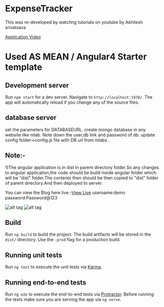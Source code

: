 # ExpenseTracker 
This was re-developed by watchng tutorials on youtube by Akhilesh srivatsava

<a href="https://www.youtube.com/watch?v=lCYMcYeGl-Q:">Application Video</a>

# Used AS MEAN / Angular4 Starter template

## Development server

Run `npm start` for a dev server. Navigate to `http://localhost:1978/`. The app will automatically reload if you change any of the source files.


## database server
set the parameters for DATABASEURL.
create mongo database in any website like mlab.
Note down the user,db link and password of db.
update config folder->config.js file with DB url from mlabs .

## Note:-
1)The angular application is in dist in parent directory folder.So any changes to angular application,the code should be build inside angular folder which will be "dist" folder.The contents then should be then copied to "dist" folder of parent directory.And then deployed to server.


You can view the Blog here live:-<a href="https://intelligent-fromage-53814.herokuapp.com/login">View Live</a>
username:demo
password:Password@123

                      
![alt tag](https://user-images.githubusercontent.com/25265882/28238217-919278cc-696c-11e7-94d7-1634b7d24d8a.png "Home Page")
![alt tag](https://user-images.githubusercontent.com/25265882/28238234-ce2a041c-696c-11e7-9a89-efc56c30012f.png "Dashboard")

## Build

Run `ng build` to build the project. The build artifacts will be stored in the `dist/` directory. Use the `-prod` flag for a production build.

## Running unit tests

Run `ng test` to execute the unit tests via [Karma](https://karma-runner.github.io).

## Running end-to-end tests

Run `ng e2e` to execute the end-to-end tests via [Protractor](http://www.protractortest.org/).
Before running the tests make sure you are serving the app via `ng serve`.




